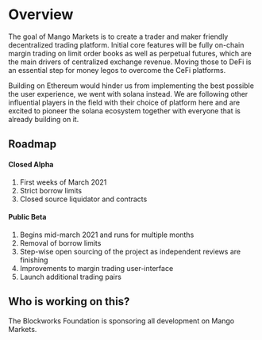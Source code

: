 # Overview

The goal of Mango Markets is to create a trader and maker friendly decentralized trading platform. Initial core features will be fully on-chain margin trading on limit order books as well as perpetual futures, which are the main drivers of centralized exchange revenue. Moving those to DeFi is an essential step for money legos to overcome the CeFi platforms.

Building on Ethereum would hinder us from implementing the best possible the user experience, we went with solana instead. We are following other influential players in the field with their choice of platform here and are excited to pioneer the solana ecosystem together with everyone that is already building on it.

## Roadmap

#### Closed Alpha

1. First weeks of March 2021
2. Strict borrow limits
3. Closed source liquidator and contracts

#### Public Beta 

1. Begins mid-march 2021 and runs for multiple months
2. Removal of borrow limits
3. Step-wise open sourcing of the project as independent reviews are finishing
4. Improvements to margin trading user-interface
5. Launch additional trading pairs

## Who is working on this?

The Blockworks Foundation is sponsoring all development on Mango Markets. 

